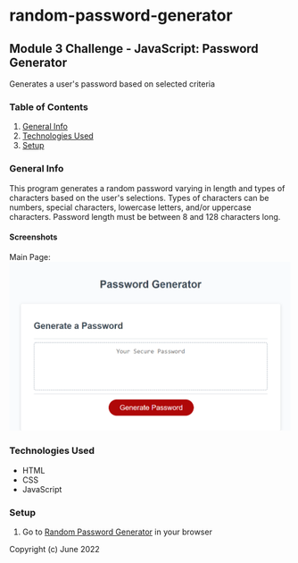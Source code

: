 # random-password-generator
## Module 3 Challenge - JavaScript: Password Generator

Generates a user's password based on selected criteria
### Table of Contents

1. [General Info](#general-info)
2. [Technologies Used](#technologies-used)
3. [Setup](#setup)

### General Info

This program generates a random password varying in length and types of characters based on the user's selections. Types of characters can be numbers, special characters, lowercase letters, and/or uppercase characters. Password length must be between 8 and 128 characters long.

#### Screenshots

Main Page:
<img src="./assets/images/screenshot.jpg" alt="Password Generator Main Screen"/>

### Technologies Used

* HTML
* CSS
* JavaScript

### Setup 

1. Go to <a href="https://ccaitano.github.io/random-password-generator"> Random Password Generator</a> in your browser

Copyright (c) June 2022

